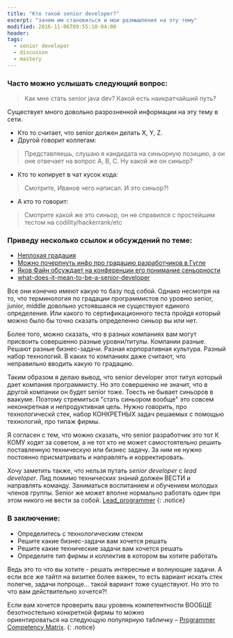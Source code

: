 ```yaml
---
title: "Кто такой senior developer?"
excerpt: "зачем им становиться и мои размышления на эту тему"
modified: 2016-11-06T09:55:10-04:00
header:
tags: 
  - senior developer
  - discusson
  - mastery
---
```


### Часто можно услышать следующий вопрос:

> Как мне стать senior java dev? Какой есть наикратчайший путь?

Существует много довольно разрозненной информации на эту тему в сети.
 * Кто то считает, что senior должен делать X, Y, Z. 
 * Другой говорит коллегам:
> Представляешь, слушаю я кандидата на синьорную позицию, а он оне отвечает на вопрос A, B, C. Ну какой же он синьор?

 * Кто то копирует в чат кусок кода:
> Смотрите, Иванов чего написал. И это синьор?!

 * А кто то говорит: 
> Смотрите какой же это синьор, он не справился с простейшим тестом на codility/hackerrank/etc

### Приведу несколько ссылок и обсуждений по теме:
 * [Неплохая градация](http://softwareengineering.stackexchange.com/questions/25564/when-should-you-call-yourself-a-senior-developer)
 * [Можно почерпнуть инфо про градацию разработчиков в Гугле](https://www.quora.com/How-does-one-become-Staff-Software-Engineer-at-Google)
 * [Яков Файн обсуждает на конференции его понимание сеньорности](https://youtu.be/ft0Nj8Cm9kk?t=1068)
 * [what-does-it-mean-to-be-a-senior-developer](https://www.theguardian.com/info/developer-blog/2014/aug/28/what-does-it-mean-to-be-a-senior-developer)
 
Все они конечно имеют какую то базу под собой. Однако несмотря на то, что терминология по градации программистов 
по уровню senior, junior, middle довольно устоявшаяся не существуют единого определения. Или какого то сертификационного теста
пройдя который можно было бы точно сказать определенно синьор вы или нет.

Более того, можно сказать, что в разных компаниях вам могут присвоить совершенно разные уровни/титулы. Компании разные.
Решают разные бизнес-задачи. Разная корпоративная культура. Разный набор технологий.
В каких то компаниях даже считают, что неправильно вводить какую то градацию.

Таким образом я делаю вывод, что senior developer этот титул который дает компания программисту.
Но это совершенно не значит, что в другой компании он будет senior тоже. Тоесть не бывает синьоров в ваакуме.
Поэтому стремиться "стать синьором вообще" это совсем неконкретная и непродуктивная цель.
Нужно говорить, про технологическй стек, набор КОНКРЕТНЫХ задач решаемых с помощью технологий, про типаж 
фирмы.

Я согласен с тем, что можно сказать, что senior разработчик это тот К КОМУ ходят за советом, а не тот
кто не может самостоятельно решить поставленную техническую или бизнес задачу. 
За ним не нужно постоянно присматривать и направлять и корректировать.

Хочу заметить также, что нельзя путать _senior_ _developer_ с _lead_ _developer_. Лид помимо технических знаний должен 
ВЕСТИ и направлять команду. Заниматься воспитанием и обучением молодых членов группы. Senior же может вполне нормально работать 
один при этом никого не вести за собой.
[Lead_programmer](https://en.wikipedia.org/wiki/Lead_programmer)
{: .notice}

### В заключение: 
 * Определитесь с технологическим стеком
 * Решите какие бизнес-задачи вам хочется решать
 * Решите какие технические задачи вам хочется решать
 * Определите тип фирмы и коллектив в котором вы хотите работать
 
Ведь это то что вы хотите - решать интересные и волнующие задачи. А если все же тайтл на визитке 
более важен, то есть вариант искать стек полегче, задачи попроще... такой вариант тоже существуют.
Но это то что вам действительно хочется?!

Если вам хочется проверить ваш уровень компетентности ВООБЩЕ безотностельно конкретной фирмы то можно  
ориентироваться на следующую популярную табличку – [Programmer Competency Matrix](http://sijinjoseph.com/programmer-competency-matrix/).
{: .notice}
